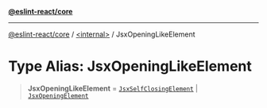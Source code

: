 [**@eslint-react/core**](../../README.md)

***

[@eslint-react/core](../../README.md) / [\<internal\>](../README.md) / JsxOpeningLikeElement

# Type Alias: JsxOpeningLikeElement

> **JsxOpeningLikeElement** = [`JsxSelfClosingElement`](../interfaces/JsxSelfClosingElement.md) \| [`JsxOpeningElement`](../interfaces/JsxOpeningElement.md)
